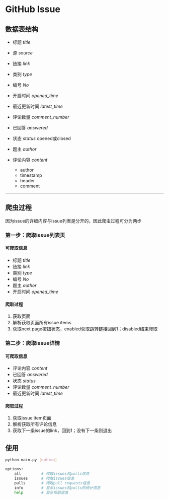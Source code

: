 # GitHub Issue


## 数据表结构
* 标题 *title*
* 源 *source*
* 链接 *link*
* 类别 *type*
* 编号 *No*
* 开启时间 *opened_time*
* 最近更新时间 *latest_time*
* 评论数量 *comment_number*
* 已回答 *answered*
* 状态 *status* 
	opened或closed
* 题主 *author*
* 评论内容 *content*

	- author
	- timestamp
	- header
	- comment
---
## 爬虫过程
因为issue的详细内容与issue列表是分开的，因此爬虫过程可分为两步

### 第一步：爬取issue列表页
#### 可爬取信息
* 标题 *title*
* 链接 *link*
* 类别 *type*
* 编号 *No*
* 题主 *author*
* 开启时间 *opened_time*

#### 爬取过程
1. 获取页面
2. 解析获取页面所有issue items
3. 获取next page按钮状态，enabled获取跳转链接回到1；disabled结束爬取

### 第二步：爬取issue详情
#### 可爬取信息
* 评论内容 *content*
* 已回答 *answered*
* 状态 *status*
* 评论数量 *comment_number*
* 最近更新时间 *latest_time*


#### 爬取过程
1. 获取issue item页面
2. 解析获取所有评论信息
3. 获取下一条issue的link，回到1；没有下一条则退出

## 使用
```bash
python main.py [option]

options:
	all         # 爬取issues和pulls信息
	issues      # 爬取issues信息
	pulls       # 爬取pull requests信息
	info        # 显示issues和pulls的统计信息
	help        # 显示帮助信息
```
